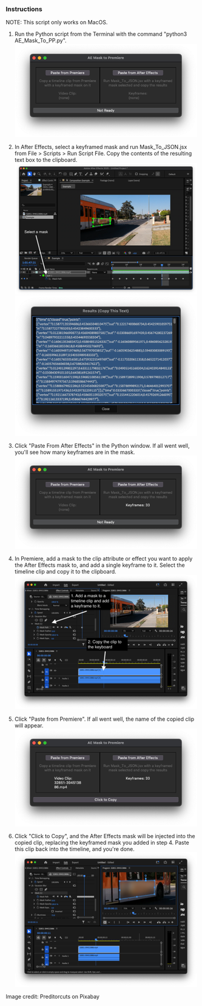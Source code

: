 ### Instructions
NOTE: This script only works on MacOS.
1. Run the Python script from the Terminal with the command "python3 AE_Mask_To_PP.py".
![](img/Step1.png)

2. In After Effects, select a keyframed mask and run Mask_To_JSON.jsx from File > Scripts > Run Script File. Copy the contents of the resulting text box to the clipboard.
![](img/Step2a.png)
![](img/Step2b.png)

3. Click "Paste From After Effects" in the Python window. If all went well, you'll see how many keyframes are in the mask.
![](img/Step3.png)
4. In Premiere, add a mask to the clip attribute or effect you want to apply the After Effects mask to, and add a single keyframe to it. Select the timeline clip and copy it to the clipboard.  
![](img/Step4.png)
5. Click "Paste from Premiere". If all went well, the name of the copied clip will appear.
![](img/Step5.png)
6. Click "Click to Copy", and the After Effects mask will be injected into the copied clip, replacing the keyframed mask you added in step 4. Paste this clip back into the timeline, and you're done.
![](img/Step6.png)

Image credit: Preditorcuts on Pixabay
